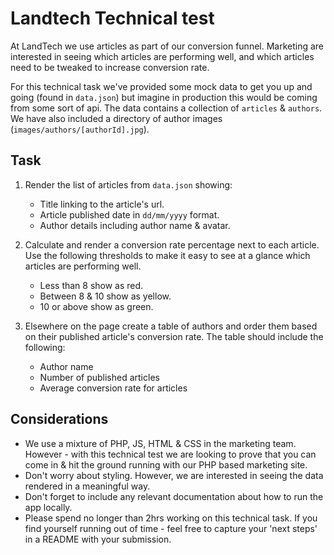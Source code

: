 # Landtech Technical test

At LandTech we use articles as part of our conversion funnel. Marketing are interested in seeing which articles are performing well, and which articles need to be tweaked to increase conversion rate.

For this technical task we've provided some mock data to get you up and going (found in `data.json`) but imagine in production this would be coming from some sort of api. The data contains a collection of `articles` & `authors`. We have also included a directory of author images (`images/authors/[authorId].jpg`).

## Task

1. Render the list of articles from `data.json` showing:

   - Title linking to the article's url.
   - Article published date in `dd/mm/yyyy` format.
   - Author details including author name & avatar.

1. Calculate and render a conversion rate percentage next to each article. Use the following thresholds to make it easy to see at a glance which articles are performing well.

   - Less than 8 show as red.
   - Between 8 & 10 show as yellow.
   - 10 or above show as green.

1. Elsewhere on the page create a table of authors and order them based on their published article's conversion rate. The table should include the following:

   - Author name
   - Number of published articles
   - Average conversion rate for articles

## Considerations

- We use a mixture of PHP, JS, HTML & CSS in the marketing team. However - with this technical test we are looking to prove that you can come in & hit the ground running with our PHP based marketing site.
- Don't worry about styling. However, we are interested in seeing the data rendered in a meaningful way.
- Don't forget to include any relevant documentation about how to run the app locally.
- Please spend no longer than 2hrs working on this technical task. If you find yourself running out of time - feel free to capture your 'next steps' in a README with your submission.
